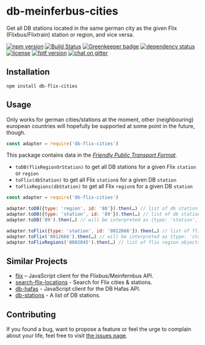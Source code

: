 # db-meinferbus-cities

Get all DB stations located in the same german city as the given Flix (Flixbus/Flixtrain) station or region, and vice versa.

[![npm version](https://img.shields.io/npm/v/db-flix-cities.svg)](https://www.npmjs.com/package/db-flix-cities)
[![Build Status](https://travis-ci.org/juliuste/db-flix-cities.svg?branch=master)](https://travis-ci.org/juliuste/db-flix-cities)
[![Greenkeeper badge](https://badges.greenkeeper.io/juliuste/db-flix-cities.svg)](https://greenkeeper.io/)
[![dependency status](https://img.shields.io/david/juliuste/db-flix-cities.svg)](https://david-dm.org/juliuste/db-flix-cities)
[![license](https://img.shields.io/github/license/juliuste/db-flix-cities.svg?style=flat)](LICENSE)
[![fptf version](https://fptf.badges.juliustens.eu/badge/juliuste/db-flix-cities)](https://fptf.badges.juliustens.eu/link/juliuste/db-flix-cities)
[![chat on gitter](https://badges.gitter.im/juliuste.svg)](https://gitter.im/juliuste)

## Installation

```shell
npm install db-flix-cities
```

## Usage

Only works for german cities/stations at the moment, other (neighbouring) european countries will hopefully be supported at some point in the future, though.

```javascript
const adapter = require('db-flix-cities')
```

This package contains data in the [*Friendly Public Transport Format*](https://github.com/public-transport/friendly-public-transport-format).

- `toDB(flixRegionOrStation)` to get all DB stations for a given Flix `station` or `region`
- `toFlix(dbStation)` to get all Flix `station`s for a given DB `station`
- `toFlixRegions(dbStation)` to get all Flix `region`s for a given DB `station`

```js
const adapter = require('db-flix-cities')

adapter.toDB({type: 'region', id: '88'}).then(…) // list of db station objects for flix region Berlin
adapter.toDB({type: 'station', id: '89'}).then(…) // list of db station objects for flix station Bremen
adapter.toDB('89').then(…) // will be interpreted as {type: 'station', id: '89'}

adapter.toFlix({type: 'station', id: '8012666'}).then(…) // list of flix station objects for Potsdam Hbf
adapter.toFlix('8012666').then(…) // will be interpreted as {type: 'station', id: '8012666'}
adapter.toFlixRegions('8002045').then(…) // list of flix region objects for Frankfurt(-Eschersheim)
```

## Similar Projects

- [flix](https://github.com/juliuste/flix/) – JavaScript client for the Flixbus/Meinfernbus API.
- [search-flix-locations](https://github.com/derhuerst/search-flix-locations/) - Search for Flix cities & stations.
- [db-hafas](https://github.com/derhuerst/db-hafas/) - JavaScript client for the DB Hafas API.
- [db-stations](https://github.com/derhuerst/db-stations/) - A list of DB stations.

## Contributing

If you found a bug, want to propose a feature or feel the urge to complain about your life, feel free to visit [the issues page](https://github.com/juliuste/db-flix-cities/issues).
